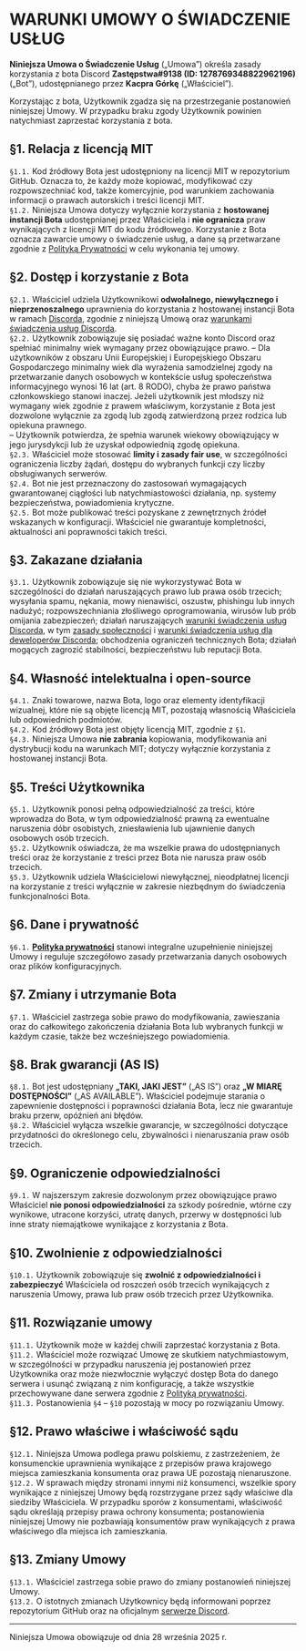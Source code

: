 # WARUNKI UMOWY O ŚWIADCZENIE USŁUG

**Niniejsza Umowa o Świadczenie Usług** („Umowa”) określa zasady korzystania z bota Discord **Zastępstwa#9138 (ID: 1278769348822962196)** („Bot”), udostępnianego przez **Kacpra Górkę** („Właściciel”).

Korzystając z bota, Użytkownik zgadza się na przestrzeganie postanowień niniejszej Umowy. W przypadku braku zgody Użytkownik powinien natychmiast zaprzestać korzystania z bota.

## §1. Relacja z licencją MIT
`§1.1.` Kod źródłowy Bota jest udostępniony na licencji MIT w repozytorium GitHub. Oznacza to, że każdy może kopiować, modyfikować czy rozpowszechniać kod, także komercyjnie, pod warunkiem zachowania informacji o prawach autorskich i treści licencji MIT.  
`§1.2.` Niniejsza Umowa dotyczy wyłącznie korzystania z **hostowanej instancji Bota** udostępnianej przez Właściciela i **nie ogranicza** praw wynikających z licencji MIT do kodu źródłowego. Korzystanie z Bota oznacza zawarcie umowy o świadczenie usług, a dane są przetwarzane zgodnie z [Polityką Prywatności](./PRIVACY.md) w celu wykonania tej umowy.

## §2. Dostęp i korzystanie z Bota
`§2.1.` Właściciel udziela Użytkownikowi **odwołalnego, niewyłącznego i nieprzenoszalnego** uprawnienia do korzystania z hostowanej instancji Bota w ramach [Discorda](https://discord.com), zgodnie z niniejszą Umową oraz [warunkami świadczenia usług Discorda](https://discord.com/terms).  
`§2.2.` Użytkownik zobowiązuje się posiadać ważne konto Discord oraz spełniać minimalny wiek wymagany przez obowiązujące prawo. 
– Dla użytkowników z obszaru Unii Europejskiej i Europejskiego Obszaru Gospodarczego minimalny wiek dla wyrażenia samodzielnej zgody na przetwarzanie danych osobowych w kontekście usług społeczeństwa informacyjnego wynosi 16 lat (art. 8 RODO), chyba że prawo państwa członkowskiego stanowi inaczej. Jeżeli użytkownik jest młodszy niż wymagany wiek zgodnie z prawem właściwym, korzystanie z Bota jest dozwolone wyłącznie za zgodą lub zgodą zatwierdzoną przez rodzica lub opiekuna prawnego.  
– Użytkownik potwierdza, że spełnia warunek wiekowy obowiązujący w jego jurysdykcji lub że uzyskał odpowiednią zgodę opiekuna.  
`§2.3.` Właściciel może stosować **limity i zasady fair use**, w szczególności ograniczenia liczby żądań, dostępu do wybranych funkcji czy liczby obsługiwanych serwerów.  
`§2.4.` Bot nie jest przeznaczony do zastosowań wymagających gwarantowanej ciągłości lub natychmiastowości działania, np. systemy bezpieczeństwa, powiadomienia krytyczne.  
`§2.5.` Bot może publikować treści pozyskane z zewnętrznych źródeł wskazanych w konfiguracji. Właściciel nie gwarantuje kompletności, aktualności ani poprawności takich treści.

## §3. Zakazane działania
`§3.1.` Użytkownik zobowiązuje się nie wykorzystywać Bota w szczególności do działań naruszających prawo lub prawa osób trzecich; wysyłania spamu, nękania, mowy nienawiści, oszustw, phishingu lub innych nadużyć; rozpowszechniania złośliwego oprogramowania, wirusów lub prób omijania zabezpieczeń; działań naruszających [warunki świadczenia usług Discorda](https://discord.com/terms), w tym [zasady społeczności](https://discord.com/guidelines) i [warunki świadczenia usług dla deweloperów Discorda](https://support-dev.discord.com/hc/en-us/articles/8562894815383-Discord-Developer-Terms-of-Service); obchodzenia ograniczeń technicznych Bota; działań mogących zagrozić stabilności, bezpieczeństwu lub reputacji Bota.

## §4. Własność intelektualna i open-source
`§4.1.` Znaki towarowe, nazwa Bota, logo oraz elementy identyfikacji wizualnej, które nie są objęte licencją MIT, pozostają własnością Właściciela lub odpowiednich podmiotów.  
`§4.2.` Kod źródłowy Bota jest objęty licencją MIT, zgodnie z `§1`.  
`§4.3.` Niniejsza Umowa **nie zabrania** kopiowania, modyfikowania ani dystrybucji kodu na warunkach MIT; dotyczy wyłącznie korzystania z hostowanej instancji Bota.

## §5. Treści Użytkownika
`§5.1.` Użytkownik ponosi pełną odpowiedzialność za treści, które wprowadza do Bota, w tym odpowiedzialność prawną za ewentualne naruszenia dóbr osobistych, zniesławienia lub ujawnienie danych osobowych osób trzecich.  
`§5.2.` Użytkownik oświadcza, że ma wszelkie prawa do udostępnianych treści oraz że korzystanie z treści przez Bota nie narusza praw osób trzecich.  
`§5.3.` Użytkownik udziela Właścicielowi niewyłącznej, nieodpłatnej licencji na korzystanie z treści wyłącznie w zakresie niezbędnym do świadczenia funkcjonalności Bota.

## §6. Dane i prywatność
`§6.1.` **[Polityka prywatności](./PRIVACY.md)** stanowi integralne uzupełnienie niniejszej Umowy i reguluje szczegółowo zasady przetwarzania danych osobowych oraz plików konfiguracyjnych.

## §7. Zmiany i utrzymanie Bota
`§7.1.` Właściciel zastrzega sobie prawo do modyfikowania, zawieszania oraz do całkowitego zakończenia działania Bota lub wybranych funkcji w każdym czasie, także bez wcześniejszego powiadomienia.

## §8. Brak gwarancji (AS IS)
`§8.1.` Bot jest udostępniany **„TAKI, JAKI JEST”** („AS IS”) oraz **„W MIARĘ DOSTĘPNOŚCI”** („AS AVAILABLE”). Właściciel podejmuje starania o zapewnienie dostępności i poprawności działania Bota, lecz nie gwarantuje braku przerw, opóźnień ani błędów.  
`§8.2.` Właściciel wyłącza wszelkie gwarancje, w szczególności dotyczące przydatności do określonego celu, zbywalności i nienaruszania praw osób trzecich.

## §9. Ograniczenie odpowiedzialności
`§9.1.` W najszerszym zakresie dozwolonym przez obowiązujące prawo Właściciel **nie ponosi odpowiedzialności** za szkody pośrednie, wtórne czy wynikowe, utracone korzyści, utratę danych, przerwy w dostępności lub inne straty niemajątkowe wynikające z korzystania z Bota.

## §10. Zwolnienie z odpowiedzialności
`§10.1.` Użytkownik zobowiązuje się **zwolnić z odpowiedzialności i zabezpieczyć** Właściciela od roszczeń osób trzecich wynikających z naruszenia Umowy, prawa lub praw osób trzecich przez Użytkownika.

## §11. Rozwiązanie umowy
`§11.1.` Użytkownik może w każdej chwili zaprzestać korzystania z Bota.  
`§11.2.` Właściciel może rozwiązać Umowę ze skutkiem natychmiastowym, w szczególności w przypadku naruszenia jej postanowień przez Użytkownika oraz może niezwłocznie wyłączyć dostęp Bota do danego serwera i usunąć związaną z nim konfigurację, a także wszystkie przechowywane dane serwera zgodnie z [Polityką prywatności](./PRIVACY.md).  
`§11.3.` Postanowienia `§4` – `§10` pozostają w mocy po rozwiązaniu Umowy.

## §12. Prawo właściwe i właściwość sądu
`§12.1.` Niniejsza Umowa podlega prawu polskiemu, z zastrzeżeniem, że konsumenckie uprawnienia wynikające z przepisów prawa krajowego miejsca zamieszkania konsumenta oraz prawa UE pozostają nienaruszone.  
`§12.2.` W sprawach między stronami innymi niż konsumenci, wszelkie spory wynikające z niniejszej Umowy będą rozstrzygane przez sądy właściwe dla siedziby Właściciela. W przypadku sporów z konsumentami, właściwość sądu określają przepisy prawa ochrony konsumenta; postanowienia niniejszej Umowy nie pozbawiają konsumentów praw wynikających z prawa właściwego dla miejsca ich zamieszkania.

## §13. Zmiany Umowy
`§13.1.` Właściciel zastrzega sobie prawo do zmiany postanowień niniejszej Umowy.  
`§13.2.` O istotnych zmianach Użytkownicy będą informowani poprzez repozytorium GitHub oraz na oficjalnym [serwerze Discord](https://discord.gg/f53qc2yZW7).

---

Niniejsza Umowa obowiązuje od dnia 28 września 2025 r.